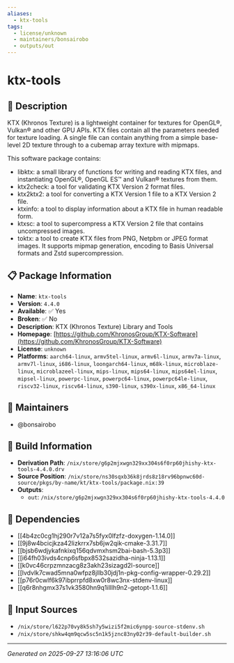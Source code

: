 ```yaml
---
aliases:
  - ktx-tools
tags:
  - license/unknown
  - maintainers/bonsairobo
  - outputs/out
---
```


# ktx-tools

## 📝 Description

KTX (Khronos Texture) is a lightweight container for textures for OpenGL®,
Vulkan® and other GPU APIs. KTX files contain all the parameters needed
for texture loading. A single file can contain anything from a simple
base-level 2D texture through to a cubemap array texture with mipmaps.

This software package contains:
  - libktx: a small library of functions for writing and reading KTX
    files, and instantiating OpenGL®, OpenGL ES™️ and Vulkan® textures
    from them.
  - ktx2check: a tool for validating KTX Version 2 format files.
  - ktx2ktx2: a tool for converting a KTX Version 1 file to a KTX Version
    2 file.
  - ktxinfo: a tool to display information about a KTX file in human
    readable form.
  - ktxsc: a tool to supercompress a KTX Version 2 file that contains
    uncompressed images.
  - toktx: a tool to create KTX files from PNG, Netpbm or JPEG format
    images. It supports mipmap generation, encoding to Basis Universal
    formats and Zstd supercompression.


## 📋 Package Information

- **Name**: `ktx-tools`
- **Version**: `4.4.0`
- **Available**: ✅ Yes
- **Broken**: ✅ No
- **Description**: KTX (Khronos Texture) Library and Tools
- **Homepage**: [https://github.com/KhronosGroup/KTX-Software](https://github.com/KhronosGroup/KTX-Software)
- **License**: `unknown`
- **Platforms**: `aarch64-linux`, `armv5tel-linux`, `armv6l-linux`, `armv7a-linux`, `armv7l-linux`, `i686-linux`, `loongarch64-linux`, `m68k-linux`, `microblaze-linux`, `microblazeel-linux`, `mips-linux`, `mips64-linux`, `mips64el-linux`, `mipsel-linux`, `powerpc-linux`, `powerpc64-linux`, `powerpc64le-linux`, `riscv32-linux`, `riscv64-linux`, `s390-linux`, `s390x-linux`, `x86_64-linux`
## 👥 Maintainers

- @bonsairobo


## 🔧 Build Information

- **Derivation Path**: `/nix/store/g6p2mjxwgn329xx304s6f0rp60jhishy-ktx-tools-4.4.0.drv`
- **Source Position**: `/nix/store/ns30sqxb36k8jrds8z18rv96bpnwc60d-source/pkgs/by-name/kt/ktx-tools/package.nix:39`
- **Outputs**:
  - `out`:  `/nix/store/g6p2mjxwgn329xx304s6f0rp60jhishy-ktx-tools-4.4.0`

## 🔗 Dependencies

- [[4b4zc0cg1hj290r7v12a7s5fyx0lfzfz-doxygen-1.14.0]]
- [[9j8w4bcicjkza42lizkrrx7sb6jw2qik-cmake-3.31.7]]
- [[bjsb6wdjykafnkixq156qdvmxhsm2bai-bash-5.3p3]]
- [[i64fh03ivds4cnp6sfbpx8532sazidha-ninja-1.13.1]]
- [[k0vc46crpzmnzacg8z3akh23sizagd2l-source]]
- [[lvdvlk7cwad5mna0wfpz8jllb30jdj1n-pkg-config-wrapper-0.29.2]]
- [[p76r0cwlf6k97ibprrpfd8xw0r8wc3nx-stdenv-linux]]
- [[q6r8nhgmx37s1vk3580hn9q1illlh9n2-getopt-1.1.6]]

## 📁 Input Sources

- `/nix/store/l622p70vy8k5sh7y5wizi5f2mic6ynpg-source-stdenv.sh`
- `/nix/store/shkw4qm9qcw5sc5n1k5jznc83ny02r39-default-builder.sh`

---
*Generated on 2025-09-27 13:16:06 UTC*
